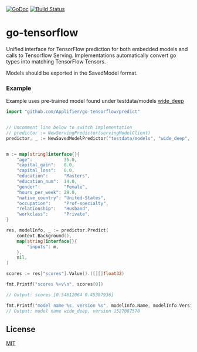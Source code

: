 [![GoDoc](https://godoc.org/github.com/Applifier/go-tensorflow?status.svg)](http://godoc.org/github.com/Applifier/go-tensorflow)
[![Build Status](https://travis-ci.org/Applifier/go-tensorflow.svg?branch=master)](https://travis-ci.org/Applifier/go-tensorflow)

# go-tensorflow

Unified interface for TensorFlow prediction for both embedded models and calls to Tensorflow Serving. Implementations automatically convert go types into matching TensorFlow Tensors.

Models should be exported in the SavedModel format.

### Example

Example uses pre-trained model found under testdata/models [wide_deep](https://github.com/tensorflow/models/tree/master/official/wide_deep)

```go
import "github.com/Applifier/go-tensorflow/predict"
```

```go

// Uncomment line below to switch implementation
// predictor := NewServingPredictor(servingModelClient)
predictor, _ := NewSavedModelPredictor("testdata/models", "wide_deep", 1527087570, "serving_default")


m := map[string]interface{}{
    "age":            35.0,
    "capital_gain":   0.0,
    "capital_loss":   0.0,
    "education":      "Masters",
    "education_num":  14.0,
    "gender":         "Female",
    "hours_per_week": 29.0,
    "native_country": "United-States",
    "occupation":     "Prof-specialty",
    "relationship":   "Husband",
    "workclass":      "Private",
}

res, modelInfo, _ := predictor.Predict(
    context.Background(),
    map[string]interface{}{
        "inputs": m,
    },
    nil,
)

scores := res["scores"].Value().([][]float32)

fmt.Printf("scores %+v\n", scores[0])

// Output: scores [0.54612064 0.45387936]

fmt.Printf("model name %s, version %s", modelInfo.Name, modelInfo.Version)
// Output: model name wide_deep, version 1527087570

```


## License

[MIT](https://github.com/Applifier/go-tensorflow/blob/master/LICENSE)
